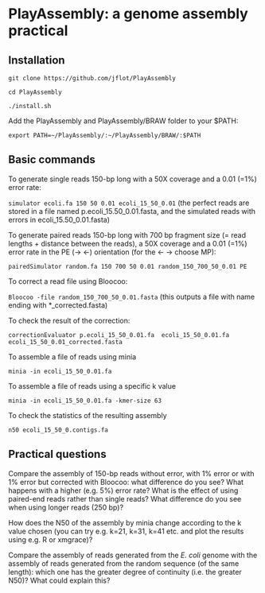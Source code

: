 # PlayAssembly: a genome assembly practical

## Installation

`git clone https://github.com/jflot/PlayAssembly`

`cd PlayAssembly`

`./install.sh`

Add the PlayAssembly and PlayAssembly/BRAW folder to your $PATH:

`export PATH=~/PlayAssembly/:~/PlayAssembly/BRAW/:$PATH`

## Basic commands

To generate single reads 150-bp long with a 50X coverage and a 0.01 (=1%) error rate:

`simulator ecoli.fa 150 50 0.01 ecoli_15_50_0.01` (the perfect reads are stored in a file named p.ecoli_15.50_0.01.fasta, and the simulated reads with errors in ecoli_15.50_0.01.fasta)

To generate paired reads 150-bp long with 700 bp fragment size (= read lengths + distance between the reads), a 50X coverage and a 0.01 (=1%) error rate in the PE (→ ←) orientation (for the ← → choose MP):

`pairedSimulator random.fa 150 700 50 0.01 random_150_700_50_0.01 PE`

To correct a read file using Bloocoo:

`Bloocoo -file random_150_700_50_0.01.fasta` (this outputs a file with name ending with *_corrected.fasta)

To check the result of the correction:

`correctionEvaluator p.ecoli_15_50_0.01.fa  ecoli_15_50_0.01.fa ecoli_15_50_0.01_corrected.fasta`

To assemble a file of reads using minia

`minia -in ecoli_15_50_0.01.fa`

To assemble a file of reads using a specific k value

`minia -in ecoli_15_50_0.01.fa -kmer-size 63`

To check the statistics of the resulting assembly

`n50 ecoli_15_50_0.contigs.fa`


## Practical questions


Compare the assembly of 150-bp reads without error, with 1% error or with 1% error but corrected with Bloocoo: what difference do you see? What happens with a higher (e.g. 5%) error rate? What is the effect of using paired-end reads rather than single reads? What difference do you see when using longer reads (250 bp)?

How does the N50 of the assembly by minia change according to the k value chosen (you can try e.g. k=21, k=31, k=41 etc. and plot the results using e.g. R or xmgrace)?

Compare the assembly of reads generated from the *E. coli* genome with the assembly of reads generated from the random sequence (of the same length): which one has the greater degree of continuity (i.e. the greater N50)? What could explain this?









